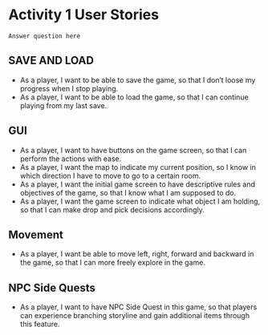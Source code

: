 # Activity 1 User Stories

`Answer question here`

## SAVE AND LOAD
* As a player, I want to be able to save the game, so that I don’t loose my progress when I stop playing.
* As a player, I want to be able to load the game, so that I can continue playing from my last save.


## GUI
* As a player, I want to have buttons on the game screen, so that I can perform the actions with ease.
* As a player, I want the map to indicate my current position, so I know in which direction I have to move to go to a certain room.
* As a player, I want the initial game screen to have descriptive rules and objectives of the game, so that I know what I am supposed to do.
* As a player, I want the game screen to indicate what object I am holding, so that I can make drop and pick decisions accordingly.

## Movement
* As a player, I want be able to move left, right, forward and backward in the game, so that I can more freely explore in the game.

## NPC Side Quests
* As a player, I want to have NPC Side Quest in this game, so that players can experience branching storyline and gain additional items through this feature.
